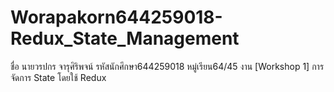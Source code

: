 # Worapakorn644259018-Redux_State_Management
 ชื่อ นายวรปกร จารุศิริพจน์ รหัสนักศึกษา644259018 หมู่เรียน64/45 งาน [Workshop 1] การจัดการ State โดยใช้ Redux

